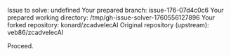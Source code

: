 Issue to solve: undefined
Your prepared branch: issue-176-07d4c0c6
Your prepared working directory: /tmp/gh-issue-solver-1760556127896
Your forked repository: konard/zcadvelecAI
Original repository (upstream): veb86/zcadvelecAI

Proceed.